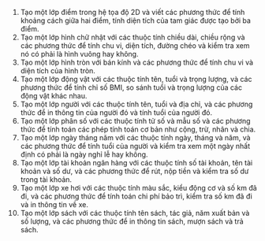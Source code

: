 1. Tạo một lớp điểm trong hệ tọa độ 2D và viết các phương thức để tính
khoảng cách giữa hai điểm, tính diện tích của tam giác được tạo bởi ba
điểm.
2. Tạo một lớp hình chữ nhật với các thuộc tính chiều dài, chiều rộng và
các phương thức để tính chu vi, diện tích, đường chéo và kiểm tra xem
nó có phải là hình vuông hay không.
3. Tạo một lớp hình tròn với bán kính và các phương thức để tính chu vi
và diện tích của hình tròn.
4. Tạo một lớp động vật với các thuộc tính tên, tuổi và trọng lượng, và các
phương thức để tính chỉ số BMI, so sánh tuổi và trọng lượng của các
động vật khác nhau.
5. Tạo một lớp người với các thuộc tính tên, tuổi và địa chỉ, và các
phương thức để in thông tin của người đó và tính tuổi của người đó.
6. Tạo một lớp phân số với các thuộc tính tử số và mẫu số và các phương
thức để tính toán các phép tính toán cơ bản như cộng, trừ, nhân và
chia.
7. Tạo một lớp ngày tháng năm với các thuộc tính ngày, tháng và năm, và
các phương thức để tính tuổi của người và kiểm tra xem một ngày nhất
định có phải là ngày nghỉ lễ hay không.
8. Tạo một lớp tài khoản ngân hàng với các thuộc tính số tài khoản, tên tài
khoản và số dư, và các phương thức để rút, nộp tiền và kiểm tra số dư
trong tài khoản.
9. Tạo một lớp xe hơi với các thuộc tính màu sắc, kiểu động cơ và số km
đã đi, và các phương thức để tính toán chi phí bảo trì, kiểm tra số km
đã đi và in thông tin về xe.
10. Tạo một lớp sách với các thuộc tính tên sách, tác giả, năm xuất bản
và số lượng, và các phương thức để in thông tin sách, mượn sách và
trả sách.
